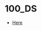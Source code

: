 # 100_DS

* [Here](https://www.geeksforgeeks.org/100-days-of-code-with-gfg-get-committed-to-a-challenge/)
